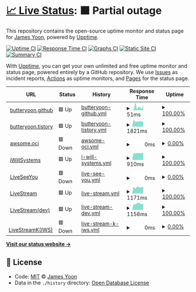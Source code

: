 # [📈 Live Status](https://butteryoon.github.io/liveseeyou): <!--live status--> **🟧 Partial outage**

This repository contains the open-source uptime monitor and status page for [James Yoon](http://butteryoon.tistory.com), powered by [Upptime](https://github.com/upptime/upptime).

[![Uptime CI](https://github.com/koj-co/upptime/workflows/Uptime%20CI/badge.svg)](https://github.com/koj-co/upptime/actions?query=workflow%3A%22Uptime+CI%22)
[![Response Time CI](https://github.com/koj-co/upptime/workflows/Response%20Time%20CI/badge.svg)](https://github.com/koj-co/upptime/actions?query=workflow%3A%22Response+Time+CI%22)
[![Graphs CI](https://github.com/koj-co/upptime/workflows/Graphs%20CI/badge.svg)](https://github.com/koj-co/upptime/actions?query=workflow%3A%22Graphs+CI%22)
[![Static Site CI](https://github.com/koj-co/upptime/workflows/Static%20Site%20CI/badge.svg)](https://github.com/koj-co/upptime/actions?query=workflow%3A%22Static+Site+CI%22)
[![Summary CI](https://github.com/koj-co/upptime/workflows/Summary%20CI/badge.svg)](https://github.com/koj-co/upptime/actions?query=workflow%3A%22Summary+CI%22)

With [Upptime](https://upptime.js.org), you can get your own unlimited and free uptime monitor and status page, powered entirely by a GitHub repository. We use [Issues](https://github.com/butteryoon/liveseeyou/issues) as incident reports, [Actions](https://github.com/butteryoon/liveseeyou/actions) as uptime monitors, and [Pages](https://butteryoon.github.io/liveseeyou) for the status page.

<!--start: status pages-->
<!-- This summary is generated by Upptime (https://github.com/upptime/upptime) -->
<!-- Do not edit this manually, your changes will be overwritten -->
<!-- prettier-ignore -->
| URL | Status | History | Response Time | Uptime |
| --- | ------ | ------- | ------------- | ------ |
| <img alt="" src="https://favicons.githubusercontent.com/butteryoon.github.io" height="13"> [butteryoon.github](https://butteryoon.github.io) | 🟩 Up | [butteryoon-github.yml](https://github.com/butteryoon/liveseeyou/commits/HEAD/history/butteryoon-github.yml) | <details><summary><img alt="Response time graph" src="./graphs/butteryoon-github/response-time-week.png" height="20"> 51ms</summary><br><a href="https://butteryoon.github.io/liveseeyou/history/butteryoon-github"><img alt="Response time 84" src="https://img.shields.io/endpoint?url=https%3A%2F%2Fraw.githubusercontent.com%2Fbutteryoon%2Fliveseeyou%2FHEAD%2Fapi%2Fbutteryoon-github%2Fresponse-time.json"></a><br><a href="https://butteryoon.github.io/liveseeyou/history/butteryoon-github"><img alt="24-hour response time 84" src="https://img.shields.io/endpoint?url=https%3A%2F%2Fraw.githubusercontent.com%2Fbutteryoon%2Fliveseeyou%2FHEAD%2Fapi%2Fbutteryoon-github%2Fresponse-time-day.json"></a><br><a href="https://butteryoon.github.io/liveseeyou/history/butteryoon-github"><img alt="7-day response time 51" src="https://img.shields.io/endpoint?url=https%3A%2F%2Fraw.githubusercontent.com%2Fbutteryoon%2Fliveseeyou%2FHEAD%2Fapi%2Fbutteryoon-github%2Fresponse-time-week.json"></a><br><a href="https://butteryoon.github.io/liveseeyou/history/butteryoon-github"><img alt="30-day response time 61" src="https://img.shields.io/endpoint?url=https%3A%2F%2Fraw.githubusercontent.com%2Fbutteryoon%2Fliveseeyou%2FHEAD%2Fapi%2Fbutteryoon-github%2Fresponse-time-month.json"></a><br><a href="https://butteryoon.github.io/liveseeyou/history/butteryoon-github"><img alt="1-year response time 75" src="https://img.shields.io/endpoint?url=https%3A%2F%2Fraw.githubusercontent.com%2Fbutteryoon%2Fliveseeyou%2FHEAD%2Fapi%2Fbutteryoon-github%2Fresponse-time-year.json"></a></details> | <details><summary><a href="https://butteryoon.github.io/liveseeyou/history/butteryoon-github">100.00%</a></summary><a href="https://butteryoon.github.io/liveseeyou/history/butteryoon-github"><img alt="All-time uptime 100.00%" src="https://img.shields.io/endpoint?url=https%3A%2F%2Fraw.githubusercontent.com%2Fbutteryoon%2Fliveseeyou%2FHEAD%2Fapi%2Fbutteryoon-github%2Fuptime.json"></a><br><a href="https://butteryoon.github.io/liveseeyou/history/butteryoon-github"><img alt="24-hour uptime 100.00%" src="https://img.shields.io/endpoint?url=https%3A%2F%2Fraw.githubusercontent.com%2Fbutteryoon%2Fliveseeyou%2FHEAD%2Fapi%2Fbutteryoon-github%2Fuptime-day.json"></a><br><a href="https://butteryoon.github.io/liveseeyou/history/butteryoon-github"><img alt="7-day uptime 100.00%" src="https://img.shields.io/endpoint?url=https%3A%2F%2Fraw.githubusercontent.com%2Fbutteryoon%2Fliveseeyou%2FHEAD%2Fapi%2Fbutteryoon-github%2Fuptime-week.json"></a><br><a href="https://butteryoon.github.io/liveseeyou/history/butteryoon-github"><img alt="30-day uptime 100.00%" src="https://img.shields.io/endpoint?url=https%3A%2F%2Fraw.githubusercontent.com%2Fbutteryoon%2Fliveseeyou%2FHEAD%2Fapi%2Fbutteryoon-github%2Fuptime-month.json"></a><br><a href="https://butteryoon.github.io/liveseeyou/history/butteryoon-github"><img alt="1-year uptime 100.00%" src="https://img.shields.io/endpoint?url=https%3A%2F%2Fraw.githubusercontent.com%2Fbutteryoon%2Fliveseeyou%2FHEAD%2Fapi%2Fbutteryoon-github%2Fuptime-year.json"></a></details>
| <img alt="" src="https://favicons.githubusercontent.com/butteryoon.tistory.com" height="13"> [butteryoon.tistory](https://butteryoon.tistory.com) | 🟩 Up | [butteryoon-tistory.yml](https://github.com/butteryoon/liveseeyou/commits/HEAD/history/butteryoon-tistory.yml) | <details><summary><img alt="Response time graph" src="./graphs/butteryoon-tistory/response-time-week.png" height="20"> 1821ms</summary><br><a href="https://butteryoon.github.io/liveseeyou/history/butteryoon-tistory"><img alt="Response time 1675" src="https://img.shields.io/endpoint?url=https%3A%2F%2Fraw.githubusercontent.com%2Fbutteryoon%2Fliveseeyou%2FHEAD%2Fapi%2Fbutteryoon-tistory%2Fresponse-time.json"></a><br><a href="https://butteryoon.github.io/liveseeyou/history/butteryoon-tistory"><img alt="24-hour response time 1638" src="https://img.shields.io/endpoint?url=https%3A%2F%2Fraw.githubusercontent.com%2Fbutteryoon%2Fliveseeyou%2FHEAD%2Fapi%2Fbutteryoon-tistory%2Fresponse-time-day.json"></a><br><a href="https://butteryoon.github.io/liveseeyou/history/butteryoon-tistory"><img alt="7-day response time 1821" src="https://img.shields.io/endpoint?url=https%3A%2F%2Fraw.githubusercontent.com%2Fbutteryoon%2Fliveseeyou%2FHEAD%2Fapi%2Fbutteryoon-tistory%2Fresponse-time-week.json"></a><br><a href="https://butteryoon.github.io/liveseeyou/history/butteryoon-tistory"><img alt="30-day response time 1745" src="https://img.shields.io/endpoint?url=https%3A%2F%2Fraw.githubusercontent.com%2Fbutteryoon%2Fliveseeyou%2FHEAD%2Fapi%2Fbutteryoon-tistory%2Fresponse-time-month.json"></a><br><a href="https://butteryoon.github.io/liveseeyou/history/butteryoon-tistory"><img alt="1-year response time 1758" src="https://img.shields.io/endpoint?url=https%3A%2F%2Fraw.githubusercontent.com%2Fbutteryoon%2Fliveseeyou%2FHEAD%2Fapi%2Fbutteryoon-tistory%2Fresponse-time-year.json"></a></details> | <details><summary><a href="https://butteryoon.github.io/liveseeyou/history/butteryoon-tistory">100.00%</a></summary><a href="https://butteryoon.github.io/liveseeyou/history/butteryoon-tistory"><img alt="All-time uptime 99.99%" src="https://img.shields.io/endpoint?url=https%3A%2F%2Fraw.githubusercontent.com%2Fbutteryoon%2Fliveseeyou%2FHEAD%2Fapi%2Fbutteryoon-tistory%2Fuptime.json"></a><br><a href="https://butteryoon.github.io/liveseeyou/history/butteryoon-tistory"><img alt="24-hour uptime 100.00%" src="https://img.shields.io/endpoint?url=https%3A%2F%2Fraw.githubusercontent.com%2Fbutteryoon%2Fliveseeyou%2FHEAD%2Fapi%2Fbutteryoon-tistory%2Fuptime-day.json"></a><br><a href="https://butteryoon.github.io/liveseeyou/history/butteryoon-tistory"><img alt="7-day uptime 100.00%" src="https://img.shields.io/endpoint?url=https%3A%2F%2Fraw.githubusercontent.com%2Fbutteryoon%2Fliveseeyou%2FHEAD%2Fapi%2Fbutteryoon-tistory%2Fuptime-week.json"></a><br><a href="https://butteryoon.github.io/liveseeyou/history/butteryoon-tistory"><img alt="30-day uptime 100.00%" src="https://img.shields.io/endpoint?url=https%3A%2F%2Fraw.githubusercontent.com%2Fbutteryoon%2Fliveseeyou%2FHEAD%2Fapi%2Fbutteryoon-tistory%2Fuptime-month.json"></a><br><a href="https://butteryoon.github.io/liveseeyou/history/butteryoon-tistory"><img alt="1-year uptime 99.99%" src="https://img.shields.io/endpoint?url=https%3A%2F%2Fraw.githubusercontent.com%2Fbutteryoon%2Fliveseeyou%2FHEAD%2Fapi%2Fbutteryoon-tistory%2Fuptime-year.json"></a></details>
| <img alt="" src="https://favicons.githubusercontent.com/awsome.duckdns.org" height="13"> [awsome.oci](https://awsome.duckdns.org:58803) | 🟥 Down | [awsome-oci.yml](https://github.com/butteryoon/liveseeyou/commits/HEAD/history/awsome-oci.yml) | <details><summary><img alt="Response time graph" src="./graphs/awsome-oci/response-time-week.png" height="20"> 0ms</summary><br><a href="https://butteryoon.github.io/liveseeyou/history/awsome-oci"><img alt="Response time 735" src="https://img.shields.io/endpoint?url=https%3A%2F%2Fraw.githubusercontent.com%2Fbutteryoon%2Fliveseeyou%2FHEAD%2Fapi%2Fawsome-oci%2Fresponse-time.json"></a><br><a href="https://butteryoon.github.io/liveseeyou/history/awsome-oci"><img alt="24-hour response time 0" src="https://img.shields.io/endpoint?url=https%3A%2F%2Fraw.githubusercontent.com%2Fbutteryoon%2Fliveseeyou%2FHEAD%2Fapi%2Fawsome-oci%2Fresponse-time-day.json"></a><br><a href="https://butteryoon.github.io/liveseeyou/history/awsome-oci"><img alt="7-day response time 0" src="https://img.shields.io/endpoint?url=https%3A%2F%2Fraw.githubusercontent.com%2Fbutteryoon%2Fliveseeyou%2FHEAD%2Fapi%2Fawsome-oci%2Fresponse-time-week.json"></a><br><a href="https://butteryoon.github.io/liveseeyou/history/awsome-oci"><img alt="30-day response time 0" src="https://img.shields.io/endpoint?url=https%3A%2F%2Fraw.githubusercontent.com%2Fbutteryoon%2Fliveseeyou%2FHEAD%2Fapi%2Fawsome-oci%2Fresponse-time-month.json"></a><br><a href="https://butteryoon.github.io/liveseeyou/history/awsome-oci"><img alt="1-year response time 735" src="https://img.shields.io/endpoint?url=https%3A%2F%2Fraw.githubusercontent.com%2Fbutteryoon%2Fliveseeyou%2FHEAD%2Fapi%2Fawsome-oci%2Fresponse-time-year.json"></a></details> | <details><summary><a href="https://butteryoon.github.io/liveseeyou/history/awsome-oci">0.00%</a></summary><a href="https://butteryoon.github.io/liveseeyou/history/awsome-oci"><img alt="All-time uptime 16.83%" src="https://img.shields.io/endpoint?url=https%3A%2F%2Fraw.githubusercontent.com%2Fbutteryoon%2Fliveseeyou%2FHEAD%2Fapi%2Fawsome-oci%2Fuptime.json"></a><br><a href="https://butteryoon.github.io/liveseeyou/history/awsome-oci"><img alt="24-hour uptime 0.00%" src="https://img.shields.io/endpoint?url=https%3A%2F%2Fraw.githubusercontent.com%2Fbutteryoon%2Fliveseeyou%2FHEAD%2Fapi%2Fawsome-oci%2Fuptime-day.json"></a><br><a href="https://butteryoon.github.io/liveseeyou/history/awsome-oci"><img alt="7-day uptime 0.00%" src="https://img.shields.io/endpoint?url=https%3A%2F%2Fraw.githubusercontent.com%2Fbutteryoon%2Fliveseeyou%2FHEAD%2Fapi%2Fawsome-oci%2Fuptime-week.json"></a><br><a href="https://butteryoon.github.io/liveseeyou/history/awsome-oci"><img alt="30-day uptime 0.00%" src="https://img.shields.io/endpoint?url=https%3A%2F%2Fraw.githubusercontent.com%2Fbutteryoon%2Fliveseeyou%2FHEAD%2Fapi%2Fawsome-oci%2Fuptime-month.json"></a><br><a href="https://butteryoon.github.io/liveseeyou/history/awsome-oci"><img alt="1-year uptime 16.83%" src="https://img.shields.io/endpoint?url=https%3A%2F%2Fraw.githubusercontent.com%2Fbutteryoon%2Fliveseeyou%2FHEAD%2Fapi%2Fawsome-oci%2Fuptime-year.json"></a></details>
| <img alt="" src="https://favicons.githubusercontent.com/www.iwsys.co.kr" height="13"> [iWillSystems](http://www.iwsys.co.kr) | 🟩 Up | [i-will-systems.yml](https://github.com/butteryoon/liveseeyou/commits/HEAD/history/i-will-systems.yml) | <details><summary><img alt="Response time graph" src="./graphs/i-will-systems/response-time-week.png" height="20"> 910ms</summary><br><a href="https://butteryoon.github.io/liveseeyou/history/i-will-systems"><img alt="Response time 932" src="https://img.shields.io/endpoint?url=https%3A%2F%2Fraw.githubusercontent.com%2Fbutteryoon%2Fliveseeyou%2FHEAD%2Fapi%2Fi-will-systems%2Fresponse-time.json"></a><br><a href="https://butteryoon.github.io/liveseeyou/history/i-will-systems"><img alt="24-hour response time 884" src="https://img.shields.io/endpoint?url=https%3A%2F%2Fraw.githubusercontent.com%2Fbutteryoon%2Fliveseeyou%2FHEAD%2Fapi%2Fi-will-systems%2Fresponse-time-day.json"></a><br><a href="https://butteryoon.github.io/liveseeyou/history/i-will-systems"><img alt="7-day response time 910" src="https://img.shields.io/endpoint?url=https%3A%2F%2Fraw.githubusercontent.com%2Fbutteryoon%2Fliveseeyou%2FHEAD%2Fapi%2Fi-will-systems%2Fresponse-time-week.json"></a><br><a href="https://butteryoon.github.io/liveseeyou/history/i-will-systems"><img alt="30-day response time 918" src="https://img.shields.io/endpoint?url=https%3A%2F%2Fraw.githubusercontent.com%2Fbutteryoon%2Fliveseeyou%2FHEAD%2Fapi%2Fi-will-systems%2Fresponse-time-month.json"></a><br><a href="https://butteryoon.github.io/liveseeyou/history/i-will-systems"><img alt="1-year response time 930" src="https://img.shields.io/endpoint?url=https%3A%2F%2Fraw.githubusercontent.com%2Fbutteryoon%2Fliveseeyou%2FHEAD%2Fapi%2Fi-will-systems%2Fresponse-time-year.json"></a></details> | <details><summary><a href="https://butteryoon.github.io/liveseeyou/history/i-will-systems">100.00%</a></summary><a href="https://butteryoon.github.io/liveseeyou/history/i-will-systems"><img alt="All-time uptime 99.94%" src="https://img.shields.io/endpoint?url=https%3A%2F%2Fraw.githubusercontent.com%2Fbutteryoon%2Fliveseeyou%2FHEAD%2Fapi%2Fi-will-systems%2Fuptime.json"></a><br><a href="https://butteryoon.github.io/liveseeyou/history/i-will-systems"><img alt="24-hour uptime 100.00%" src="https://img.shields.io/endpoint?url=https%3A%2F%2Fraw.githubusercontent.com%2Fbutteryoon%2Fliveseeyou%2FHEAD%2Fapi%2Fi-will-systems%2Fuptime-day.json"></a><br><a href="https://butteryoon.github.io/liveseeyou/history/i-will-systems"><img alt="7-day uptime 100.00%" src="https://img.shields.io/endpoint?url=https%3A%2F%2Fraw.githubusercontent.com%2Fbutteryoon%2Fliveseeyou%2FHEAD%2Fapi%2Fi-will-systems%2Fuptime-week.json"></a><br><a href="https://butteryoon.github.io/liveseeyou/history/i-will-systems"><img alt="30-day uptime 100.00%" src="https://img.shields.io/endpoint?url=https%3A%2F%2Fraw.githubusercontent.com%2Fbutteryoon%2Fliveseeyou%2FHEAD%2Fapi%2Fi-will-systems%2Fuptime-month.json"></a><br><a href="https://butteryoon.github.io/liveseeyou/history/i-will-systems"><img alt="1-year uptime 99.93%" src="https://img.shields.io/endpoint?url=https%3A%2F%2Fraw.githubusercontent.com%2Fbutteryoon%2Fliveseeyou%2FHEAD%2Fapi%2Fi-will-systems%2Fuptime-year.json"></a></details>
| <img alt="" src="https://favicons.githubusercontent.com/www.liveseeyou.com" height="13"> [LiveSeeYou](https://www.liveseeyou.com) | 🟥 Down | [live-see-you.yml](https://github.com/butteryoon/liveseeyou/commits/HEAD/history/live-see-you.yml) | <details><summary><img alt="Response time graph" src="./graphs/live-see-you/response-time-week.png" height="20"> 0ms</summary><br><a href="https://butteryoon.github.io/liveseeyou/history/live-see-you"><img alt="Response time 1265" src="https://img.shields.io/endpoint?url=https%3A%2F%2Fraw.githubusercontent.com%2Fbutteryoon%2Fliveseeyou%2FHEAD%2Fapi%2Flive-see-you%2Fresponse-time.json"></a><br><a href="https://butteryoon.github.io/liveseeyou/history/live-see-you"><img alt="24-hour response time 0" src="https://img.shields.io/endpoint?url=https%3A%2F%2Fraw.githubusercontent.com%2Fbutteryoon%2Fliveseeyou%2FHEAD%2Fapi%2Flive-see-you%2Fresponse-time-day.json"></a><br><a href="https://butteryoon.github.io/liveseeyou/history/live-see-you"><img alt="7-day response time 0" src="https://img.shields.io/endpoint?url=https%3A%2F%2Fraw.githubusercontent.com%2Fbutteryoon%2Fliveseeyou%2FHEAD%2Fapi%2Flive-see-you%2Fresponse-time-week.json"></a><br><a href="https://butteryoon.github.io/liveseeyou/history/live-see-you"><img alt="30-day response time 0" src="https://img.shields.io/endpoint?url=https%3A%2F%2Fraw.githubusercontent.com%2Fbutteryoon%2Fliveseeyou%2FHEAD%2Fapi%2Flive-see-you%2Fresponse-time-month.json"></a><br><a href="https://butteryoon.github.io/liveseeyou/history/live-see-you"><img alt="1-year response time 1250" src="https://img.shields.io/endpoint?url=https%3A%2F%2Fraw.githubusercontent.com%2Fbutteryoon%2Fliveseeyou%2FHEAD%2Fapi%2Flive-see-you%2Fresponse-time-year.json"></a></details> | <details><summary><a href="https://butteryoon.github.io/liveseeyou/history/live-see-you">0.00%</a></summary><a href="https://butteryoon.github.io/liveseeyou/history/live-see-you"><img alt="All-time uptime 63.02%" src="https://img.shields.io/endpoint?url=https%3A%2F%2Fraw.githubusercontent.com%2Fbutteryoon%2Fliveseeyou%2FHEAD%2Fapi%2Flive-see-you%2Fuptime.json"></a><br><a href="https://butteryoon.github.io/liveseeyou/history/live-see-you"><img alt="24-hour uptime 0.00%" src="https://img.shields.io/endpoint?url=https%3A%2F%2Fraw.githubusercontent.com%2Fbutteryoon%2Fliveseeyou%2FHEAD%2Fapi%2Flive-see-you%2Fuptime-day.json"></a><br><a href="https://butteryoon.github.io/liveseeyou/history/live-see-you"><img alt="7-day uptime 0.00%" src="https://img.shields.io/endpoint?url=https%3A%2F%2Fraw.githubusercontent.com%2Fbutteryoon%2Fliveseeyou%2FHEAD%2Fapi%2Flive-see-you%2Fuptime-week.json"></a><br><a href="https://butteryoon.github.io/liveseeyou/history/live-see-you"><img alt="30-day uptime 0.00%" src="https://img.shields.io/endpoint?url=https%3A%2F%2Fraw.githubusercontent.com%2Fbutteryoon%2Fliveseeyou%2FHEAD%2Fapi%2Flive-see-you%2Fuptime-month.json"></a><br><a href="https://butteryoon.github.io/liveseeyou/history/live-see-you"><img alt="1-year uptime 52.12%" src="https://img.shields.io/endpoint?url=https%3A%2F%2Fraw.githubusercontent.com%2Fbutteryoon%2Fliveseeyou%2FHEAD%2Fapi%2Flive-see-you%2Fuptime-year.json"></a></details>
| <img alt="" src="https://favicons.githubusercontent.com/live.uplus.co.kr" height="13"> [LiveStream](https://live.uplus.co.kr) | 🟩 Up | [live-stream.yml](https://github.com/butteryoon/liveseeyou/commits/HEAD/history/live-stream.yml) | <details><summary><img alt="Response time graph" src="./graphs/live-stream/response-time-week.png" height="20"> 1171ms</summary><br><a href="https://butteryoon.github.io/liveseeyou/history/live-stream"><img alt="Response time 1229" src="https://img.shields.io/endpoint?url=https%3A%2F%2Fraw.githubusercontent.com%2Fbutteryoon%2Fliveseeyou%2FHEAD%2Fapi%2Flive-stream%2Fresponse-time.json"></a><br><a href="https://butteryoon.github.io/liveseeyou/history/live-stream"><img alt="24-hour response time 1168" src="https://img.shields.io/endpoint?url=https%3A%2F%2Fraw.githubusercontent.com%2Fbutteryoon%2Fliveseeyou%2FHEAD%2Fapi%2Flive-stream%2Fresponse-time-day.json"></a><br><a href="https://butteryoon.github.io/liveseeyou/history/live-stream"><img alt="7-day response time 1171" src="https://img.shields.io/endpoint?url=https%3A%2F%2Fraw.githubusercontent.com%2Fbutteryoon%2Fliveseeyou%2FHEAD%2Fapi%2Flive-stream%2Fresponse-time-week.json"></a><br><a href="https://butteryoon.github.io/liveseeyou/history/live-stream"><img alt="30-day response time 1190" src="https://img.shields.io/endpoint?url=https%3A%2F%2Fraw.githubusercontent.com%2Fbutteryoon%2Fliveseeyou%2FHEAD%2Fapi%2Flive-stream%2Fresponse-time-month.json"></a><br><a href="https://butteryoon.github.io/liveseeyou/history/live-stream"><img alt="1-year response time 1218" src="https://img.shields.io/endpoint?url=https%3A%2F%2Fraw.githubusercontent.com%2Fbutteryoon%2Fliveseeyou%2FHEAD%2Fapi%2Flive-stream%2Fresponse-time-year.json"></a></details> | <details><summary><a href="https://butteryoon.github.io/liveseeyou/history/live-stream">100.00%</a></summary><a href="https://butteryoon.github.io/liveseeyou/history/live-stream"><img alt="All-time uptime 99.99%" src="https://img.shields.io/endpoint?url=https%3A%2F%2Fraw.githubusercontent.com%2Fbutteryoon%2Fliveseeyou%2FHEAD%2Fapi%2Flive-stream%2Fuptime.json"></a><br><a href="https://butteryoon.github.io/liveseeyou/history/live-stream"><img alt="24-hour uptime 100.00%" src="https://img.shields.io/endpoint?url=https%3A%2F%2Fraw.githubusercontent.com%2Fbutteryoon%2Fliveseeyou%2FHEAD%2Fapi%2Flive-stream%2Fuptime-day.json"></a><br><a href="https://butteryoon.github.io/liveseeyou/history/live-stream"><img alt="7-day uptime 100.00%" src="https://img.shields.io/endpoint?url=https%3A%2F%2Fraw.githubusercontent.com%2Fbutteryoon%2Fliveseeyou%2FHEAD%2Fapi%2Flive-stream%2Fuptime-week.json"></a><br><a href="https://butteryoon.github.io/liveseeyou/history/live-stream"><img alt="30-day uptime 100.00%" src="https://img.shields.io/endpoint?url=https%3A%2F%2Fraw.githubusercontent.com%2Fbutteryoon%2Fliveseeyou%2FHEAD%2Fapi%2Flive-stream%2Fuptime-month.json"></a><br><a href="https://butteryoon.github.io/liveseeyou/history/live-stream"><img alt="1-year uptime 99.99%" src="https://img.shields.io/endpoint?url=https%3A%2F%2Fraw.githubusercontent.com%2Fbutteryoon%2Fliveseeyou%2FHEAD%2Fapi%2Flive-stream%2Fuptime-year.json"></a></details>
| <img alt="" src="https://favicons.githubusercontent.com/devlive.uplus.co.kr" height="13"> [LiveStream(dev)](https://devlive.uplus.co.kr:8080) | 🟩 Up | [live-stream-dev.yml](https://github.com/butteryoon/liveseeyou/commits/HEAD/history/live-stream-dev.yml) | <details><summary><img alt="Response time graph" src="./graphs/live-stream-dev/response-time-week.png" height="20"> 1156ms</summary><br><a href="https://butteryoon.github.io/liveseeyou/history/live-stream-dev"><img alt="Response time 2430" src="https://img.shields.io/endpoint?url=https%3A%2F%2Fraw.githubusercontent.com%2Fbutteryoon%2Fliveseeyou%2FHEAD%2Fapi%2Flive-stream-dev%2Fresponse-time.json"></a><br><a href="https://butteryoon.github.io/liveseeyou/history/live-stream-dev"><img alt="24-hour response time 1145" src="https://img.shields.io/endpoint?url=https%3A%2F%2Fraw.githubusercontent.com%2Fbutteryoon%2Fliveseeyou%2FHEAD%2Fapi%2Flive-stream-dev%2Fresponse-time-day.json"></a><br><a href="https://butteryoon.github.io/liveseeyou/history/live-stream-dev"><img alt="7-day response time 1156" src="https://img.shields.io/endpoint?url=https%3A%2F%2Fraw.githubusercontent.com%2Fbutteryoon%2Fliveseeyou%2FHEAD%2Fapi%2Flive-stream-dev%2Fresponse-time-week.json"></a><br><a href="https://butteryoon.github.io/liveseeyou/history/live-stream-dev"><img alt="30-day response time 1157" src="https://img.shields.io/endpoint?url=https%3A%2F%2Fraw.githubusercontent.com%2Fbutteryoon%2Fliveseeyou%2FHEAD%2Fapi%2Flive-stream-dev%2Fresponse-time-month.json"></a><br><a href="https://butteryoon.github.io/liveseeyou/history/live-stream-dev"><img alt="1-year response time 2793" src="https://img.shields.io/endpoint?url=https%3A%2F%2Fraw.githubusercontent.com%2Fbutteryoon%2Fliveseeyou%2FHEAD%2Fapi%2Flive-stream-dev%2Fresponse-time-year.json"></a></details> | <details><summary><a href="https://butteryoon.github.io/liveseeyou/history/live-stream-dev">100.00%</a></summary><a href="https://butteryoon.github.io/liveseeyou/history/live-stream-dev"><img alt="All-time uptime 99.96%" src="https://img.shields.io/endpoint?url=https%3A%2F%2Fraw.githubusercontent.com%2Fbutteryoon%2Fliveseeyou%2FHEAD%2Fapi%2Flive-stream-dev%2Fuptime.json"></a><br><a href="https://butteryoon.github.io/liveseeyou/history/live-stream-dev"><img alt="24-hour uptime 100.00%" src="https://img.shields.io/endpoint?url=https%3A%2F%2Fraw.githubusercontent.com%2Fbutteryoon%2Fliveseeyou%2FHEAD%2Fapi%2Flive-stream-dev%2Fuptime-day.json"></a><br><a href="https://butteryoon.github.io/liveseeyou/history/live-stream-dev"><img alt="7-day uptime 100.00%" src="https://img.shields.io/endpoint?url=https%3A%2F%2Fraw.githubusercontent.com%2Fbutteryoon%2Fliveseeyou%2FHEAD%2Fapi%2Flive-stream-dev%2Fuptime-week.json"></a><br><a href="https://butteryoon.github.io/liveseeyou/history/live-stream-dev"><img alt="30-day uptime 99.97%" src="https://img.shields.io/endpoint?url=https%3A%2F%2Fraw.githubusercontent.com%2Fbutteryoon%2Fliveseeyou%2FHEAD%2Fapi%2Flive-stream-dev%2Fuptime-month.json"></a><br><a href="https://butteryoon.github.io/liveseeyou/history/live-stream-dev"><img alt="1-year uptime 99.96%" src="https://img.shields.io/endpoint?url=https%3A%2F%2Fraw.githubusercontent.com%2Fbutteryoon%2Fliveseeyou%2FHEAD%2Fapi%2Flive-stream-dev%2Fuptime-year.json"></a></details>
| <img alt="" src="https://favicons.githubusercontent.com/iws.iptime.org" height="13"> [LiveStreamK(IWS)](http://iws.iptime.org:8080) | 🟥 Down | [live-stream-k-iws.yml](https://github.com/butteryoon/liveseeyou/commits/HEAD/history/live-stream-k-iws.yml) | <details><summary><img alt="Response time graph" src="./graphs/live-stream-k-iws/response-time-week.png" height="20"> 0ms</summary><br><a href="https://butteryoon.github.io/liveseeyou/history/live-stream-k-iws"><img alt="Response time 1243" src="https://img.shields.io/endpoint?url=https%3A%2F%2Fraw.githubusercontent.com%2Fbutteryoon%2Fliveseeyou%2FHEAD%2Fapi%2Flive-stream-k-iws%2Fresponse-time.json"></a><br><a href="https://butteryoon.github.io/liveseeyou/history/live-stream-k-iws"><img alt="24-hour response time 0" src="https://img.shields.io/endpoint?url=https%3A%2F%2Fraw.githubusercontent.com%2Fbutteryoon%2Fliveseeyou%2FHEAD%2Fapi%2Flive-stream-k-iws%2Fresponse-time-day.json"></a><br><a href="https://butteryoon.github.io/liveseeyou/history/live-stream-k-iws"><img alt="7-day response time 0" src="https://img.shields.io/endpoint?url=https%3A%2F%2Fraw.githubusercontent.com%2Fbutteryoon%2Fliveseeyou%2FHEAD%2Fapi%2Flive-stream-k-iws%2Fresponse-time-week.json"></a><br><a href="https://butteryoon.github.io/liveseeyou/history/live-stream-k-iws"><img alt="30-day response time 0" src="https://img.shields.io/endpoint?url=https%3A%2F%2Fraw.githubusercontent.com%2Fbutteryoon%2Fliveseeyou%2FHEAD%2Fapi%2Flive-stream-k-iws%2Fresponse-time-month.json"></a><br><a href="https://butteryoon.github.io/liveseeyou/history/live-stream-k-iws"><img alt="1-year response time 1253" src="https://img.shields.io/endpoint?url=https%3A%2F%2Fraw.githubusercontent.com%2Fbutteryoon%2Fliveseeyou%2FHEAD%2Fapi%2Flive-stream-k-iws%2Fresponse-time-year.json"></a></details> | <details><summary><a href="https://butteryoon.github.io/liveseeyou/history/live-stream-k-iws">0.00%</a></summary><a href="https://butteryoon.github.io/liveseeyou/history/live-stream-k-iws"><img alt="All-time uptime 69.33%" src="https://img.shields.io/endpoint?url=https%3A%2F%2Fraw.githubusercontent.com%2Fbutteryoon%2Fliveseeyou%2FHEAD%2Fapi%2Flive-stream-k-iws%2Fuptime.json"></a><br><a href="https://butteryoon.github.io/liveseeyou/history/live-stream-k-iws"><img alt="24-hour uptime 0.00%" src="https://img.shields.io/endpoint?url=https%3A%2F%2Fraw.githubusercontent.com%2Fbutteryoon%2Fliveseeyou%2FHEAD%2Fapi%2Flive-stream-k-iws%2Fuptime-day.json"></a><br><a href="https://butteryoon.github.io/liveseeyou/history/live-stream-k-iws"><img alt="7-day uptime 0.00%" src="https://img.shields.io/endpoint?url=https%3A%2F%2Fraw.githubusercontent.com%2Fbutteryoon%2Fliveseeyou%2FHEAD%2Fapi%2Flive-stream-k-iws%2Fuptime-week.json"></a><br><a href="https://butteryoon.github.io/liveseeyou/history/live-stream-k-iws"><img alt="30-day uptime 0.00%" src="https://img.shields.io/endpoint?url=https%3A%2F%2Fraw.githubusercontent.com%2Fbutteryoon%2Fliveseeyou%2FHEAD%2Fapi%2Flive-stream-k-iws%2Fuptime-month.json"></a><br><a href="https://butteryoon.github.io/liveseeyou/history/live-stream-k-iws"><img alt="1-year uptime 60.43%" src="https://img.shields.io/endpoint?url=https%3A%2F%2Fraw.githubusercontent.com%2Fbutteryoon%2Fliveseeyou%2FHEAD%2Fapi%2Flive-stream-k-iws%2Fuptime-year.json"></a></details>

<!--end: status pages-->

[**Visit our status website →**](https://butteryoon.github.io/liveseeyou)

## 📄 License

- Code: [MIT](./LICENSE) © [James Yoon](http://butteryoon.tistory.com)
- Data in the `./history` directory: [Open Database License](https://opendatacommons.org/licenses/odbl/1-0/)
